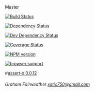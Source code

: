 Master

[![Build Status](https://travis-ci.org/Xotic750/assert-x.png?branch=master)](https://travis-ci.org/Xotic750/assert-x  "Build Status on Travis CI")

[![Dependency Status](https://david-dm.org/Xotic750/assert-x.png)](https://david-dm.org/Xotic750/assert-x#info=dependencies&view=table "Dependency Status on David")

[![Dev Dependency Status](https://david-dm.org/Xotic750/assert-x/dev-status.png)](https://david-dm.org/Xotic750/assert-x#info=devDependencies&view=table "Dev Dependency Status on David")

[![Coverage Status](https://coveralls.io/repos/Xotic750/assert-x/badge.png?branch=master)](https://coveralls.io/r/Xotic750/assert-x?branch=master "Coverage status on Coveralls")

[![NPM version](https://badge.fury.io/js/assert-x.png)](http://badge.fury.io/js/assert-x "Current NPM release")

[![browser support](https://ci.testling.com/Xotic750/assert-x.png)](https://ci.testling.com/Xotic750/assert-x 'Browser support on Testling CI')

#[assert-x 0.0.12](http://xotic750.github.io/assert-x/)
###### Graham Fairweather <xotic750@gmail.com>
